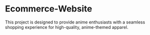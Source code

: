 # Ecommerce-Website
This project is designed to provide anime enthusiasts with a seamless shopping experience for high-quality, anime-themed apparel.
